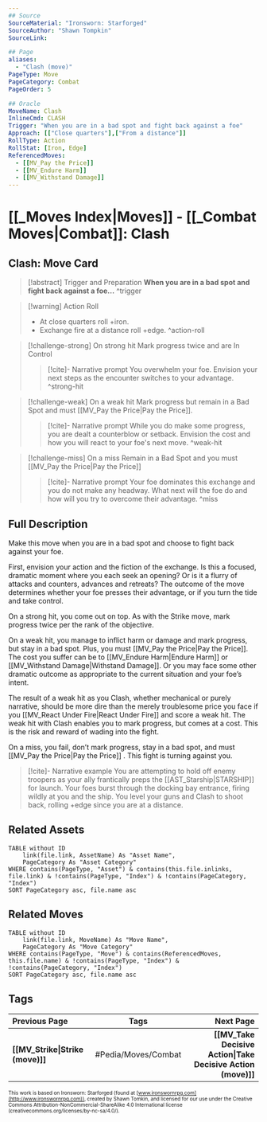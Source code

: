 ```yaml
---
## Source
SourceMaterial: "Ironsworn: Starforged"
SourceAuthor: "Shawn Tompkin"
SourceLink: 

## Page
aliases:
  - "Clash (move)"
PageType: Move
PageCategory: Combat
PageOrder: 5

## Oracle
MoveName: Clash
InlineCmd: CLASH
Trigger: "When you are in a bad spot and fight back against a foe"
Approach: [["Close quarters"],["From a distance"]]
RollType: Action
RollStat: [Iron, Edge]
ReferencedMoves: 
  - [[MV_Pay the Price]]
  - [[MV_Endure Harm]]
  - [[MV_Withstand Damage]]
---
```

# [[_Moves Index|Moves]] - [[_Combat Moves|Combat]]: Clash
## Clash: Move Card
>[!abstract]  Trigger and Preparation
>**When you are in a bad spot and fight back against a foe...** ^trigger

> [!warning] Action Roll
>- At close quarters roll +iron.
>- Exchange fire at a distance roll +edge. ^action-roll

> [!challenge-strong] On strong hit
> Mark progress twice and are In Control
> > [!cite]- Narrative prompt
> > You overwhelm your foe.  Envision your next steps as the encounter switches to your advantage. ^strong-hit

> [!challenge-weak] On a weak hit
> Mark progress but remain in a Bad Spot and must [[MV_Pay the Price|Pay the Price]].
> > [!cite]- Narrative prompt
> > While you do make some progress, you are dealt a counterblow or setback.  Envision the cost and how you will react to your foe's next move. ^weak-hit

> [!challenge-miss] On a miss
> Remain in a Bad Spot and you must [[MV_Pay the Price|Pay the Price]]
> > [!cite]- Narrative prompt
> > Your foe dominates this exchange and you do not make any headway.  What next will the foe do and  how will you try to overcome their advantage. ^miss

## Full Description
Make this move when you are in a bad spot and choose to fight back against your foe. 

First, envision your action and the fiction of the exchange. Is this a focused, dramatic moment where you each seek an opening? Or is it a flurry of attacks and counters, advances and retreats? The outcome of the move determines whether your foe presses their advantage, or if you turn the tide and take control. 

On a strong hit, you come out on top. As with the Strike move, mark progress twice per the rank of the objective. 

On a weak hit, you manage to inflict harm or damage and mark progress, but stay in a bad spot. Plus, you must [[MV_Pay the Price|Pay the Price]]. The cost you suffer can be to [[MV_Endure Harm|Endure Harm]] or [[MV_Withstand Damage|Withstand Damage]]. Or you may face some other dramatic outcome as appropriate to the current situation and your foe’s intent. 

The result of a weak hit as you Clash, whether mechanical or purely narrative, should be more dire than the merely troublesome price you face if you [[MV_React Under Fire|React Under Fire]] and score a weak hit. The weak hit with Clash enables you to mark progress, but comes at a cost. This is the risk and reward of wading into the fight. 

On a miss, you fail, don’t mark progress, stay in a bad spot, and must [[MV_Pay the Price|Pay the Price]] . This fight is turning against you.

> [!cite]- Narrative example
> You are attempting to hold off enemy troopers as your ally frantically preps the [[AST_Starship|STARSHIP]] for launch. Your foes burst through the docking bay entrance, firing wildly at you and the ship. You level your guns and Clash to shoot back, rolling +edge since you are at a distance. 

## Related Assets
```dataview
TABLE without ID
	link(file.link, AssetName) As "Asset Name",
	PageCategory As "Asset Category"
WHERE contains(PageType, "Asset") & contains(this.file.inlinks, file.link) & !contains(PageType, "Index") & !contains(PageCategory, "Index")
SORT PageCategory asc, file.name asc
```

## Related Moves
```dataview
TABLE without ID
	link(file.link, MoveName) As "Move Name",
	PageCategory As "Move Category"
WHERE contains(PageType, "Move") & contains(ReferencedMoves, this.file.name) & !contains(PageType, "Index") & !contains(PageCategory, "Index")
SORT PageCategory asc, file.name asc
```

## Tags
| Previous Page | Tags | Next Page |
|:--- |:---:| ---:|
| **[[MV_Strike\|Strike (move)]]** | #Pedia/Moves/Combat | **[[MV_Take Decisive Action\|Take Decisive Action (move)]]** |

<font size=-2>This work is based on Ironsworn: Starforged (found at [www.ironswornrpg.com](http://www.ironswornrpg.com)), created by Shawn Tomkin, and licensed for our use under the Creative Commons Attribution-NonCommercial-ShareAlike 4.0 International license  (creativecommons.org/licenses/by-nc-sa/4.0/).</font>